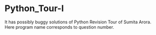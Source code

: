 # Python_Tour-I
It has possibly buggy solutions of Python Revision Tour of Sumita Arora.
Here program name corresponds to question number.
